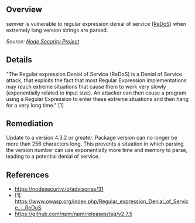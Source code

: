 ## Overview

semver is vulnerable to regular expression denial of service ([ReDoS](https://www.owasp.org/index.php/Regular_expression_Denial_of_Service_-_ReDoS)) when extremely long version strings are parsed.

_Source: [Node Security Project](https://nodesecurity.io/advisories/31)_

## Details
"The Regular expression Denial of Service (ReDoS) is a Denial of Service attack, that exploits the fact that most Regular Expression implementations may reach extreme situations that cause them to work very slowly (exponentially related to input size). An attacker can then cause a program using a Regular Expression to enter these extreme situations and then hang for a very long time." [1]

## Remediation
Update to a version 4.3.2 or greater. Package version can no longer be more than 256 characters long. This prevents a situation in which parsing the version number can use exponentially more time and memory to parse, leading to a potential denial of service.

## References
- https://nodesecurity.io/advisories/31
- [1] https://www.owasp.org/index.php/Regular_expression_Denial_of_Service_-_ReDoS
- https://github.com/npm/npm/releases/tag/v2.7.5
